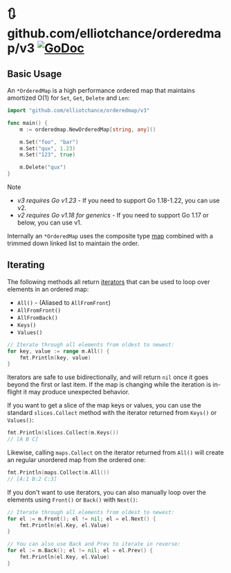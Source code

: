 # 🔃 github.com/elliotchance/orderedmap/v3 [![GoDoc](https://godoc.org/github.com/elliotchance/orderedmap/v3?status.svg)](https://godoc.org/github.com/elliotchance/orderedmap/v3)

## Basic Usage

An `*OrderedMap` is a high performance ordered map that maintains amortized O(1)
for `Set`, `Get`, `Delete` and `Len`:

```go
import "github.com/elliotchance/orderedmap/v3"

func main() {
	m := orderedmap.NewOrderedMap[string, any]()

	m.Set("foo", "bar")
	m.Set("qux", 1.23)
	m.Set("123", true)

	m.Delete("qux")
}
```

> [!NOTE]
>
> - _v3 requires Go v1.23_ - If you need to support Go 1.18-1.22, you can use v2.
> - _v2 requires Go v1.18 for generics_ - If you need to support Go 1.17 or below, you can use v1.

Internally an `*OrderedMap` uses the composite type
[map](https://go.dev/blog/maps) combined with a
trimmed down linked list to maintain the order.

## Iterating

The following methods all return
[iterators](https://go.dev/doc/go1.23#iterators) that can be used to loop over
elements in an ordered map:

- `All()` - (Aliased to `AllFromFront`)
- `AllFromFront()`
- `AllFromBack()`
- `Keys()`
- `Values()`

```go
// Iterate through all elements from oldest to newest:
for key, value := range m.All() {
	fmt.Println(key, value)
}
```

Iterators are safe to use bidirectionally, and will return `nil` once it goes
beyond the first or last item. If the map is changing while the iteration is
in-flight it may produce unexpected behavior.

If you want to get a slice of the map keys or values, you can use the standard
`slices.Collect` method with the iterator returned from `Keys()` or `Values()`:

```go
fmt.Println(slices.Collect(m.Keys())
// [A B C]
```

Likewise, calling `maps.Collect` on the iterator returned from `All()` will
create an regular unordered map from the ordered one:

```go
fmt.Println(maps.Collect(m.All())
// [A:1 B:2 C:3]
```

If you don't want to use iterators, you can also manually loop over the elements
using `Front()` or `Back()` with `Next()`:

```go
// Iterate through all elements from oldest to newest:
for el := m.Front(); el != nil; el = el.Next() {
    fmt.Println(el.Key, el.Value)
}

// You can also use Back and Prev to iterate in reverse:
for el := m.Back(); el != nil; el = el.Prev() {
    fmt.Println(el.Key, el.Value)
}
```
